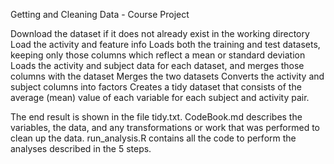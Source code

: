 Getting and Cleaning Data - Course Project

Download the dataset if it does not already exist in the working directory
Load the activity and feature info
Loads both the training and test datasets, keeping only those columns which reflect a mean or standard deviation
Loads the activity and subject data for each dataset, and merges those columns with the dataset
Merges the two datasets
Converts the activity and subject columns into factors
Creates a tidy dataset that consists of the average (mean) value of each variable for each subject and activity pair.

The end result is shown in the file tidy.txt.
CodeBook.md describes the variables, the data, and any transformations or work that was performed to clean up the data.
run_analysis.R contains all the code to perform the analyses described in the 5 steps.
